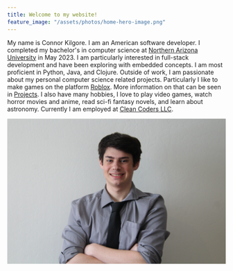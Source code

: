 ```yaml
---
title: Welcome to my website!
feature_image: "/assets/photos/home-hero-image.png"
---
```


My name is Connor Kilgore. I am an American software developer. I completed my bachelor's in computer science at 
[Northern Arizona University](https://www.nau.edu) in May 2023. I am particularly interested in full-stack development
and have been exploring with embedded concepts. I am most proficient in Python, Java, and Clojure. Outside of work, I am
passionate about my personal computer science related projects. Particularly I like to make games on the platform 
[Roblox](https://www.roblox.com). More information on that can be seen in [Projects](/projects/).
I also have many hobbies, I love to play video games, watch horror movies and anime, read sci-fi fantasy novels, and 
learn about astronomy. Currently I am employed at [Clean Coders LLC](https://cleancoders.com/).

![photo of me](/assets/photos/best.jpg)